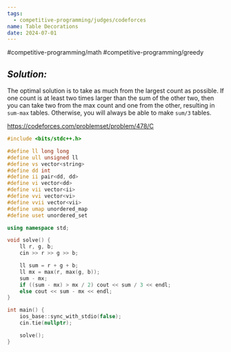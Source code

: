 ```yaml
---
tags:
  - competitive-programming/judges/codeforces
name: Table Decorations
date: 2024-07-01
---
```

#competitive-programming/math #competitive-programming/greedy 
## _Solution:_
The optimal solution is to take as much from the largest count as possible. If one count is at least two times larger than the sum of the other two, then you can take two from the max count and one from the other, resulting in `sum-max` tables. Otherwise, you will always be able to make `sum/3` tables.

https://codeforces.com/problemset/problem/478/C
```cpp
#include <bits/stdc++.h>

#define ll long long
#define ull unsigned ll
#define vs vector<string>
#define dd int
#define ii pair<dd, dd>
#define vi vector<dd>
#define vii vector<ii>
#define vvi vector<vi>
#define vvii vector<vii>
#define umap unordered_map
#define uset unordered_set

using namespace std;

void solve() {
    ll r, g, b;
    cin >> r >> g >> b;

    ll sum = r + g + b;
    ll mx = max(r, max(g, b));
    sum - mx;
    if ((sum - mx) > mx / 2) cout << sum / 3 << endl;
    else cout << sum - mx << endl;
}

int main() {
    ios_base::sync_with_stdio(false);
    cin.tie(nullptr);

    solve();
}
```